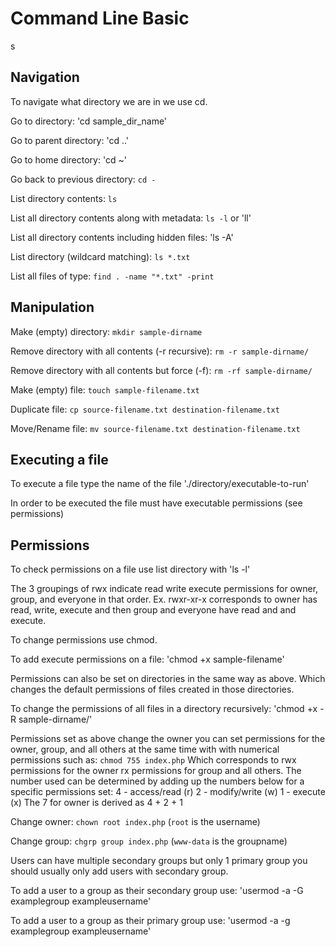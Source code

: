 # Command Line Basic
s
## Navigation
To navigate what directory we are in we use cd.

Go to directory: 'cd sample_dir_name'

Go to parent directory: 'cd ..'

Go to home directory: 'cd ~'

Go back to previous directory: `cd -`

List directory contents: `ls`

List all directory contents along with metadata: `ls -l` or 'll'

List all directory contents including hidden files: 'ls -A'

List directory (wildcard matching): `ls *.txt`

List all files of type: `find . -name "*.txt" -print`

## Manipulation

Make (empty) directory: `mkdir sample-dirname`

Remove directory with all contents (-r recursive): `rm -r sample-dirname/`

Remove directory with all contents but force (-f): `rm -rf sample-dirname/`

Make (empty) file: `touch sample-filename.txt`

Duplicate file: `cp source-filename.txt destination-filename.txt`

Move/Rename file: `mv source-filename.txt destination-filename.txt`

## Executing a file
To execute a file type the name of the file
'./directory/executable-to-run'

In order to be executed the file must have executable permissions (see permissions)

## Permissions
To check permissions on a file use list directory with  'ls -l'

The 3 groupings of rwx indicate read write execute permissions for owner, group, and everyone in that order.
Ex. rwxr-xr-x corresponds to owner has read, write, execute and then group and everyone have read and and execute.

To change permissions use chmod.

To add execute permissions on a file: 'chmod +x sample-filename'

Permissions can also be set on directories in the same way as above. Which changes the default permissions of files created in those directories.

To change the permissions of all files in a directory recursively: 'chmod +x -R sample-dirname/'

Permissions set as above change the owner you can set permissions for the owner, group, and all others at the same time with with numerical permissions such as: `chmod 755 index.php`
Which corresponds to rwx permissions for the owner rx permissions for group and all others.
The number used can be determined by adding up the numbers below for a specific permissions set:
4 - access/read (r)
2 - modify/write (w)
1 - execute (x)
The 7 for owner is derived as 4 + 2 + 1

Change owner: `chown root index.php` (`root` is the username)

Change group: `chgrp group index.php` (`www-data` is the groupname)

Users can have multiple secondary groups but only 1 primary group you should usually only add users with secondary group.

To add a user to a group as their secondary group use: 'usermod -a -G examplegroup exampleusername'

To add a user to a group as their primary group use: 'usermod -a -g examplegroup exampleusername'

